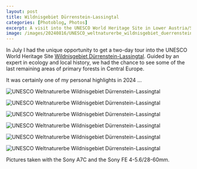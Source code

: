```yaml
---
layout: post
title: Wildnisgebiet Dürrenstein-Lassingtal
categories: [Photoblog, Photos]
excerpt: A visit into the UNESCO World Heritage Site in Lower Austria/Styria
image: /images/20240816/UNESCO_weltnaturerbe_wildnisgebiet_duerrenstein_lassingtal-3.jpg
---
```


In July I had the unique opportunity to get a two-day tour into the UNESCO World Heritage Site [Wildnisgebiet Dürrenstein-Lassingtal](https://www.wildnisgebiet.at/).
Guided by an expert in ecology and local history, we had the chance to see some of the last remaining areas of primary forests in Central Europe.

It was certainly one of my personal highlights in 2024 ...

![UNESCO Weltnaturerbe Wildnisgebiet Dürrenstein-Lassingtal](../images/20240816/UNESCO_weltnaturerbe_wildnisgebiet_duerrenstein_lassingtal-1.jpg)

![UNESCO Weltnaturerbe Wildnisgebiet Dürrenstein-Lassingtal](../images/20240816/UNESCO_weltnaturerbe_wildnisgebiet_duerrenstein_lassingtal-2.jpg)

![UNESCO Weltnaturerbe Wildnisgebiet Dürrenstein-Lassingtal](../images/20240816/UNESCO_weltnaturerbe_wildnisgebiet_duerrenstein_lassingtal-3.jpg)

![UNESCO Weltnaturerbe Wildnisgebiet Dürrenstein-Lassingtal](../images/20240816/UNESCO_weltnaturerbe_wildnisgebiet_duerrenstein_lassingtal-4.jpg)

![UNESCO Weltnaturerbe Wildnisgebiet Dürrenstein-Lassingtal](../images/20240816/UNESCO_weltnaturerbe_wildnisgebiet_duerrenstein_lassingtal-5.jpg)

![UNESCO Weltnaturerbe Wildnisgebiet Dürrenstein-Lassingtal](../images/20240816/UNESCO_weltnaturerbe_wildnisgebiet_duerrenstein_lassingtal-6.jpg)



Pictures taken with the Sony A7C and the Sony FE 4-5.6/28-60mm.